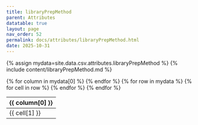 ```yaml
---
title: libraryPrepMethod
parent: Attributes
datatable: true
layout: page
nav_order: 52
permalink: docs/attributes/libraryPrepMethod.html
date: 2025-10-31
---
```

{% assign mydata=site.data.csv.attributes.libraryPrepMethod %}
{% include content/libraryPrepMethod.md %}
<table id="myTable" class="display" style="width:100%">
    <thead>
    {% for column in mydata[0] %}
        <th>{{ column[0] }}</th>
    {% endfor %}
    </thead>
    <tbody>
    {% for row in mydata %}
        <tr>
        {% for cell in row %}
            <td>{{ cell[1] }}</td>
        {% endfor %}
        </tr>
    {% endfor %}
    </tbody>
</table>
<script type="text/javascript">
  $(document).ready(function () {
    $('#myTable').DataTable({
      responsive: true,
      deferRender: false,
      paging: false,
      order: [],
    });
  });
</script>
